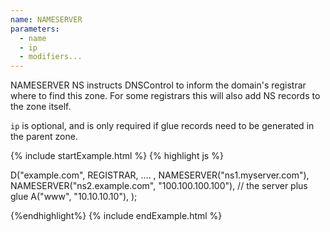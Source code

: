 ```yaml
---
name: NAMESERVER
parameters:
  - name
  - ip
  - modifiers...
---
```


NAMESERVER NS instructs DNSControl to inform the domain's registrar where to find this zone.
For some registrars this will also add NS records to the zone itself.

`ip` is optional, and is only required if glue records need to be generated in the parent zone.

{% include startExample.html %}
{% highlight js %}

D("example.com", REGISTRAR, .... ,
  NAMESERVER("ns1.myserver.com"),
  NAMESERVER("ns2.example.com", "100.100.100.100"), // the server plus glue
  A("www", "10.10.10.10"),
);

{%endhighlight%}
{% include endExample.html %}
